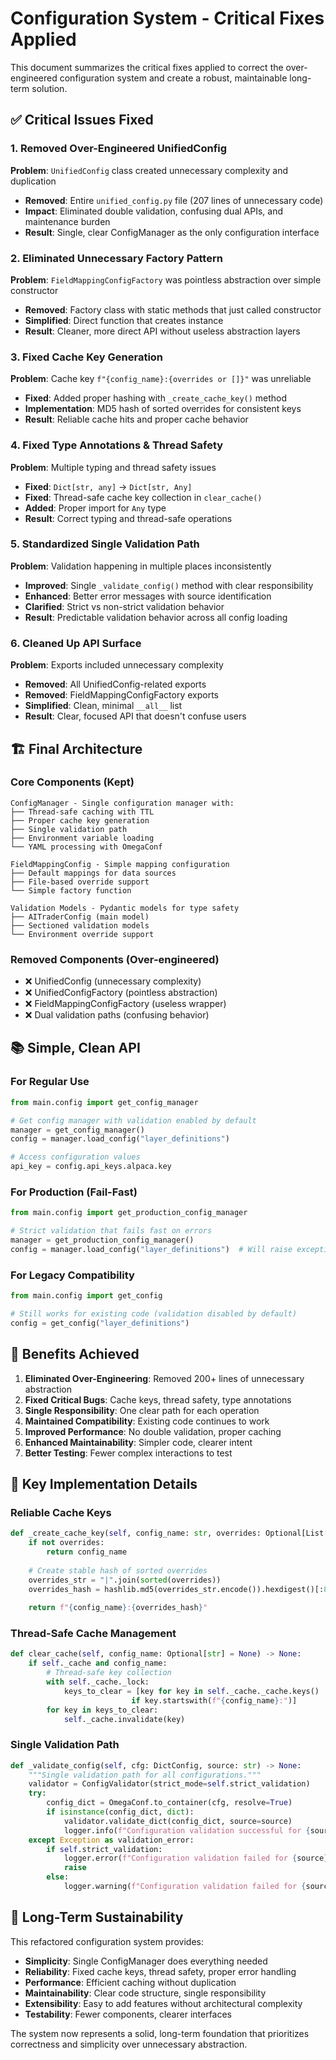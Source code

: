# Configuration System - Critical Fixes Applied

This document summarizes the critical fixes applied to correct the over-engineered configuration system and create a robust, maintainable long-term solution.

## ✅ Critical Issues Fixed

### 1. **Removed Over-Engineered UnifiedConfig**
**Problem**: `UnifiedConfig` class created unnecessary complexity and duplication
- **Removed**: Entire `unified_config.py` file (207 lines of unnecessary code)
- **Impact**: Eliminated double validation, confusing dual APIs, and maintenance burden
- **Result**: Single, clear ConfigManager as the only configuration interface

### 2. **Eliminated Unnecessary Factory Pattern**
**Problem**: `FieldMappingConfigFactory` was pointless abstraction over simple constructor
- **Removed**: Factory class with static methods that just called constructor
- **Simplified**: Direct function that creates instance
- **Result**: Cleaner, more direct API without useless abstraction layers

### 3. **Fixed Cache Key Generation**
**Problem**: Cache key `f"{config_name}:{overrides or []}"` was unreliable
- **Fixed**: Added proper hashing with `_create_cache_key()` method
- **Implementation**: MD5 hash of sorted overrides for consistent keys
- **Result**: Reliable cache hits and proper cache behavior

### 4. **Fixed Type Annotations & Thread Safety**
**Problem**: Multiple typing and thread safety issues
- **Fixed**: `Dict[str, any]` → `Dict[str, Any]` 
- **Fixed**: Thread-safe cache key collection in `clear_cache()`
- **Added**: Proper import for `Any` type
- **Result**: Correct typing and thread-safe operations

### 5. **Standardized Single Validation Path**
**Problem**: Validation happening in multiple places inconsistently
- **Improved**: Single `_validate_config()` method with clear responsibility
- **Enhanced**: Better error messages with source identification  
- **Clarified**: Strict vs non-strict validation behavior
- **Result**: Predictable validation behavior across all config loading

### 6. **Cleaned Up API Surface**
**Problem**: Exports included unnecessary complexity
- **Removed**: All UnifiedConfig-related exports
- **Removed**: FieldMappingConfigFactory exports
- **Simplified**: Clean, minimal `__all__` list
- **Result**: Clear, focused API that doesn't confuse users

## 🏗️ Final Architecture

### Core Components (Kept)
```
ConfigManager - Single configuration manager with:
├── Thread-safe caching with TTL
├── Proper cache key generation  
├── Single validation path
├── Environment variable loading
└── YAML processing with OmegaConf

FieldMappingConfig - Simple mapping configuration
├── Default mappings for data sources
├── File-based override support
└── Simple factory function

Validation Models - Pydantic models for type safety
├── AITraderConfig (main model)
├── Sectioned validation models
└── Environment override support
```

### Removed Components (Over-engineered)
- ❌ UnifiedConfig (unnecessary complexity)
- ❌ UnifiedConfigFactory (pointless abstraction)
- ❌ FieldMappingConfigFactory (useless wrapper)
- ❌ Dual validation paths (confusing behavior)

## 📚 Simple, Clean API

### For Regular Use
```python
from main.config import get_config_manager

# Get config manager with validation enabled by default
manager = get_config_manager()
config = manager.load_config("layer_definitions")

# Access configuration values
api_key = config.api_keys.alpaca.key
```

### For Production (Fail-Fast)
```python
from main.config import get_production_config_manager

# Strict validation that fails fast on errors
manager = get_production_config_manager()
config = manager.load_config("layer_definitions")  # Will raise exception on validation errors
```

### For Legacy Compatibility
```python
from main.config import get_config

# Still works for existing code (validation disabled by default)
config = get_config("layer_definitions")
```

## 🎯 Benefits Achieved

1. **Eliminated Over-Engineering**: Removed 200+ lines of unnecessary abstraction
2. **Fixed Critical Bugs**: Cache keys, thread safety, type annotations
3. **Single Responsibility**: One clear path for each operation
4. **Maintained Compatibility**: Existing code continues to work
5. **Improved Performance**: No double validation, proper caching
6. **Enhanced Maintainability**: Simpler code, clearer intent
7. **Better Testing**: Fewer complex interactions to test

## 🔧 Key Implementation Details

### Reliable Cache Keys
```python
def _create_cache_key(self, config_name: str, overrides: Optional[List[str]]) -> str:
    if not overrides:
        return config_name
    
    # Create stable hash of sorted overrides
    overrides_str = "|".join(sorted(overrides))
    overrides_hash = hashlib.md5(overrides_str.encode()).hexdigest()[:8]
    
    return f"{config_name}:{overrides_hash}"
```

### Thread-Safe Cache Management
```python
def clear_cache(self, config_name: Optional[str] = None) -> None:
    if self._cache and config_name:
        # Thread-safe key collection
        with self._cache._lock:
            keys_to_clear = [key for key in self._cache._cache.keys() 
                           if key.startswith(f"{config_name}:")]
        for key in keys_to_clear:
            self._cache.invalidate(key)
```

### Single Validation Path
```python
def _validate_config(self, cfg: DictConfig, source: str) -> None:
    """Single validation path for all configurations."""
    validator = ConfigValidator(strict_mode=self.strict_validation)
    try:
        config_dict = OmegaConf.to_container(cfg, resolve=True)
        if isinstance(config_dict, dict):
            validator.validate_dict(config_dict, source=source)
            logger.info(f"Configuration validation successful for {source}")
    except Exception as validation_error:
        if self.strict_validation:
            logger.error(f"Configuration validation failed for {source}: {validation_error}")
            raise
        else:
            logger.warning(f"Configuration validation failed for {source}: {validation_error}")
```

## 🚀 Long-Term Sustainability

This refactored configuration system provides:

- **Simplicity**: Single ConfigManager does everything needed
- **Reliability**: Fixed cache keys, thread safety, proper error handling  
- **Performance**: Efficient caching without duplication
- **Maintainability**: Clear code structure, single responsibility
- **Extensibility**: Easy to add features without architectural complexity
- **Testability**: Fewer components, clearer interfaces

The system now represents a solid, long-term foundation that prioritizes correctness and simplicity over unnecessary abstraction.